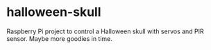 # halloween-skull
Raspberry Pi project to control a Halloween skull with servos and PIR sensor. Maybe more goodies in time.
